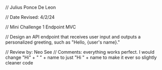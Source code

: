 // Julius Ponce De Leon

// Date Revised: 4/2/24

// Mini Challenge 1 Endpoint MVC

// Design an API endpoint that receives user input and outputs a personalized greeting, such as "Hello, {user's name}."

// Review by: Neo See
// Comments: everything works perfect. I would change "Hi" + " " + name to just "Hi " + name to make it ever so slightly cleaner code
